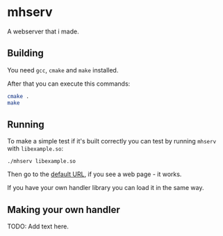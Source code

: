 # mhserv
A webserver that i made.

## Building
You need `gcc`, `cmake` and `make` installed.

After that you can execute this commands:
```sh
cmake .
make
```

## Running
To make a simple test if it's built correctly you can test by running `mhserv` with `libexample.so`:
```
./mhserv libexample.so
```
Then go to the [default URL](http://localhost:8080/), if you see a web page - it works.

If you have your own handler library you can load it in the same way.

## Making your own handler

TODO: Add text here.
